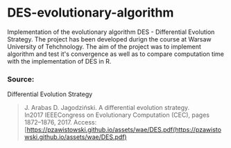 # DES-evolutionary-algorithm

Implementation of the evolutionary algorithm DES - Differential Evolution Strategy. The project has been developed durign the course at Warsaw University of Tehchnology. 
The aim of the project was to implement algorithm and test it's convergence as well as to compare computation time with the implementation of DES in R. 

### Source: 
Differential Evolution Strategy
> J. Arabas D. Jagodziński.  A differential evolution strategy.  
In2017 IEEECongress on Evolutionary Computation (CEC), pages 1872–1876, 2017. 
Access: [https://pzawistowski.github.io/assets/wae/DES.pdf(https://pzawistowski.github.io/assets/wae/DES.pdf)
